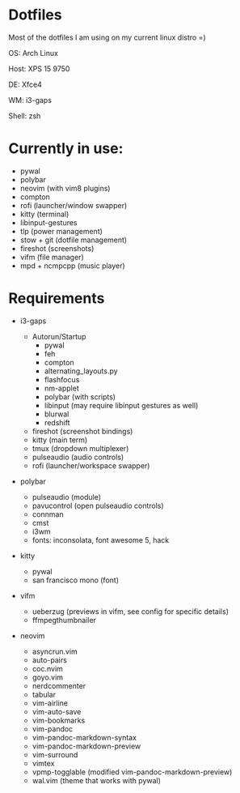 # Dotfiles
Most of the dotfiles I am using on my current linux distro =)

OS: Arch Linux

Host: XPS 15 9750

DE: Xfce4

WM: i3-gaps

Shell: zsh

# Currently in use:
- pywal
- polybar
- neovim (with vim8 plugins)
- compton
- rofi (launcher/window swapper)
- kitty (terminal)
- libinput-gestures
- tlp (power management)
- stow + git (dotfile management)
- fireshot (screenshots)
- vifm (file manager)
- mpd + ncmpcpp (music player)

# Requirements
- i3-gaps
    - Autorun/Startup
        - pywal
        - feh
        - compton
        - alternating_layouts.py
        - flashfocus
        - nm-applet
        - polybar (with scripts)
        - libinput (may require libinput gestures as well)
        - blurwal
        - redshift
    - fireshot (screenshot bindings)
    - kitty (main term)
    - tmux (dropdown multiplexer)
    - pulseaudio (audio controls)
    - rofi (launcher/workspace swapper)

- polybar 
    - pulseaudio (module)
    - pavucontrol (open pulseaudio controls)
    - connman 
    - cmst 
    - i3wm
    - fonts: inconsolata, font awesome 5, hack

- kitty
    - pywal
    - san francisco mono (font)

- vifm
    - ueberzug (previews in vifm, see config for specific details)
    - ffmpegthumbnailer

- neovim
    - asyncrun.vim
    - auto-pairs
    - coc.nvim
    - goyo.vim
    - nerdcommenter
    - tabular
    - vim-airline
    - vim-auto-save
    - vim-bookmarks
    - vim-pandoc
    - vim-pandoc-markdown-syntax
    - vim-pandoc-markdown-preview
    - vim-surround
    - vimtex
    - vpmp-togglable (modified vim-pandoc-markdown-preview)
    - wal.vim (theme that works with pywal)


